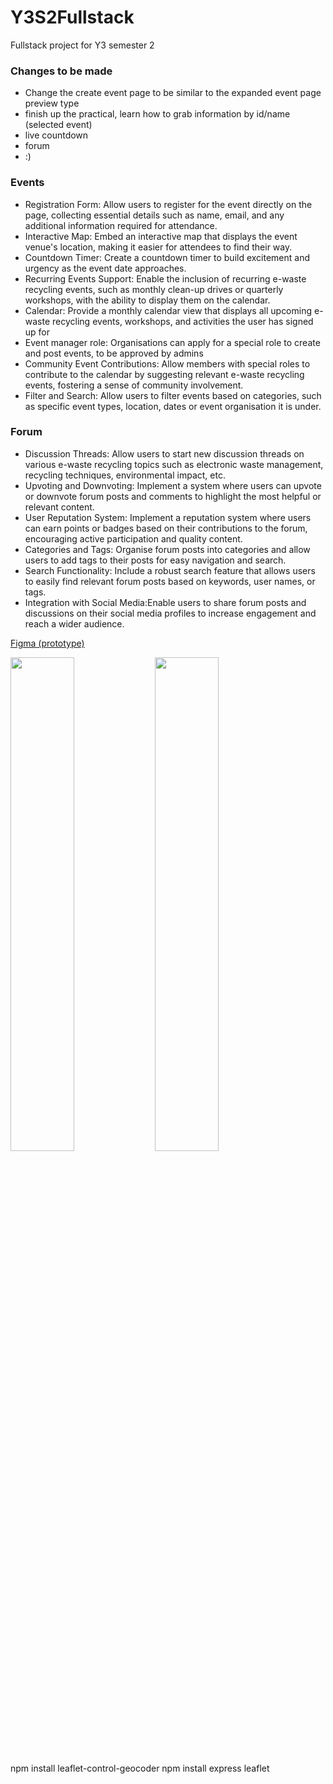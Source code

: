 # Y3S2Fullstack
Fullstack project for Y3 semester 2

### Changes to be made
* Change the create event page to be similar to the expanded event page preview type
* finish up the practical, learn how to grab information by id/name (selected event)
* live countdown
* forum
* :)

### Events
* Registration Form: Allow users to register for the event directly on the page, collecting essential details such as name, email, and any additional information required for attendance.
* Interactive Map: Embed an interactive map that displays the event venue's location, making it easier for attendees to find their way.
* Countdown Timer: Create a countdown timer to build excitement and urgency as the event date approaches.
* Recurring Events Support: Enable the inclusion of recurring e-waste recycling events, such as monthly clean-up drives or quarterly workshops, with the ability to display them on the calendar.
* Calendar: Provide a monthly calendar view that displays all upcoming e-waste recycling events, workshops, and activities the user has signed up for
* Event manager role: Organisations can apply for a special role to create and post events, to be approved by admins
* Community Event Contributions: Allow members with special roles to contribute to the calendar by suggesting relevant e-waste recycling events, fostering a sense of community involvement.
* Filter and Search: Allow users to filter events based on categories, such as specific event types, location, dates or event organisation it is under.
### Forum
* Discussion Threads: Allow users to start new discussion threads on various e-waste recycling topics such as electronic waste management, recycling techniques, environmental impact, etc.
* Upvoting and Downvoting: Implement a system where users can upvote or downvote forum posts and comments to highlight the most helpful or relevant content.
* User Reputation System: Implement a reputation system where users can earn points or badges based on their contributions to the forum, encouraging active participation and quality content.
* Categories and Tags: Organise forum posts into categories and allow users to add tags to their posts for easy navigation and search.
* Search Functionality: Include a robust search feature that allows users to easily find relevant forum posts based on keywords, user names, or tags.
* Integration with Social Media:Enable users to share forum posts and discussions on their social media profiles to increase engagement and reach a wider audience.

[Figma (prototype)](https://www.figma.com/file/Y8U0s0TmnQal12sXVj4Pkl/TechCycle?type=design&node-id=0-1&mode=design&t=x3yUwJCaUGJz6qQx-0)

<img src="https://wimg.rule34.xxx//samples/7741/sample_422c5cacb16eb731abd0e8ae642263bc.jpg?8839177" width="45%"> <img src="https://wimg.rule34.xxx//samples/7096/sample_a361f1e2bcc7b6a0f6972480a34cd0e8.jpg?8094561" width="45%">


npm install leaflet-control-geocoder
npm install express leaflet